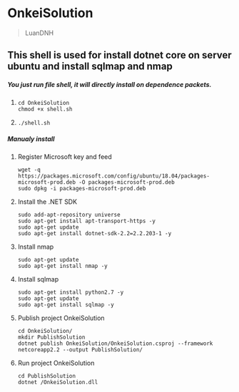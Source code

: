 # OnkeiSolution
> LuanDNH
## This shell is used for install dotnet core on server ubuntu and install sqlmap and nmap

##### You just run file shell, it will directly install on dependence packets.
1.
    ```
    cd OnkeiSolution
    chmod +x shell.sh
    ```
    
2.
    ```
    ./shell.sh
    ```
##### Manualy install

1. Register Microsoft key and feed
    ```
    wget -q https://packages.microsoft.com/config/ubuntu/18.04/packages-microsoft-prod.deb -O packages-microsoft-prod.deb
    sudo dpkg -i packages-microsoft-prod.deb
    ```
2. Install the .NET SDK
    ```
    sudo add-apt-repository universe
    sudo apt-get install apt-transport-https -y
    sudo apt-get update
    sudo apt-get install dotnet-sdk-2.2=2.2.203-1 -y
    ```
3. Install nmap
    ```
    sudo apt-get update
    sudo apt-get install nmap -y
    ```
4. Install sqlmap
    ```
    sudo apt-get install python2.7 -y
    sudo apt-get update
    sudo apt-get install sqlmap -y
    ```    
5. Publish project OnkeiSolution
    ```
    cd OnkeiSolution/
    mkdir PublishSolution
    dotnet publish OnkeiSolution/OnkeiSolution.csproj --framework netcoreapp2.2 --output PublishSolution/
    ```
6. Run project OnkeiSolution
    ```
    cd PublishSolution
    dotnet /OnkeiSolution.dll
    ```
